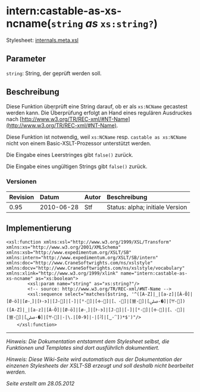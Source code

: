 # intern:castable-as-xs-ncname(`string` _as_ `xs:string?`) #

Stylesheet: [internals.meta.xsl](http://code.google.com/p/xslt-sb/source/browse/trunk/xslt-sb/internals.meta.xsl)

## Parameter ##
`string`: String, der geprüft werden soll.



## Beschreibung ##
Diese Funktion überprüft eine String darauf, ob er als `xs:NCName` gecastest werden kann. Die Überprüfung erfolgt an Hand eines regulären Ausdruckes nach [http://www.w3.org/TR/REC-xml/#NT-Name](http://www.w3.org/TR/REC-xml/#NT-Name).

Diese Funktion ist notwendig, weil `xs:NCName` resp. `castable as xs:NCName` nicht von einem Basic-XSLT-Prozessor unterstützt werden.

Die Eingabe eines Leerstringes gibt `false()` zurück.

Die Eingabe eines ungültigen Strings gibt `false()` zurück.

### Versionen ###
| Revision | Datum | Autor | Beschreibung |
|:---------|:------|:------|:-------------|
| 0.95 | 2010-06-28 | Stf |   Status: alpha;   initiale Version   |


## Implementierung ##
```
<xsl:function xmlns:xsl="http://www.w3.org/1999/XSL/Transform" xmlns:xs="http://www.w3.org/2001/XMLSchema" xmlns:xsb="http://www.expedimentum.org/XSLT/SB" xmlns:intern="http://www.expedimentum.org/XSLT/SB/intern" xmlns:doc="http://www.CraneSoftwrights.com/ns/xslstyle" xmlns:docv="http://www.CraneSoftwrights.com/ns/xslstyle/vocabulary" xmlns:xlink="http://www.w3.org/1999/xlink" name="intern:castable-as-xs-ncname" as="xs:boolean">
		<xsl:param name="string" as="xs:string?"/>
		<!-- source: http://www.w3.org/TR/REC-xml/#NT-Name -->
		<xsl:sequence select="matches($string, '^([A-Z]|_|[a-z]|[À-Ö]|[Ø-ö]|[ø-˿]|[Ͱ-ͽ]|[Ϳ-῿]|[‌-‍]|[⁰-↏]|[Ⰰ-⿯]|[、-퟿]|[豈-﷏]|[ﷰ-�]|[𐀀-󯿿])([A-Z]|_|[a-z]|[À-Ö]|[Ø-ö]|[ø-˿]|[Ͱ-ͽ]|[Ϳ-῿]|[‌-‍]|[⁰-↏]|[Ⰰ-⿯]|[、-퟿]|[豈-﷏]|[ﷰ-�]|[𐀀-󯿿]|-|\.|[0-9]|·|[̀-ͯ]|[‿-⁀])*$')"/>
	</xsl:function>
```


---


_Hinweis: Die Dokumentation entstammt dem Stylesheet selbst, die Funktionen und Templates sind dort ausführlich dokumentiert._

_Hinweis: Diese Wiki-Seite wird automatisch aus der Dokumentation der einzenen Stylesheets der XSLT-SB erzeugt und soll deshalb nicht bearbeitet werden._

_Seite erstellt am 28.05.2012_
